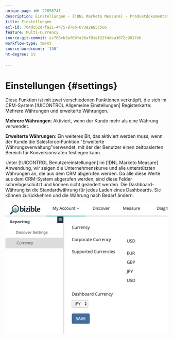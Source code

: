 ```yaml
---
unique-page-id: 27656741
description: Einstellungen - [!DNL Marketo Measure] - Produktdokumentation
title: Einstellungen
exl-id: 704dc52d-fa21-4475-878b-073e2e65c566
feature: Multi-Currency
source-git-commit: cc786cb3af08fa36af91ef22f4dba3072c9617eb
workflow-type: tm+mt
source-wordcount: '130'
ht-degree: 1%

---
```


# Einstellungen {#settings}

Diese Funktion ist mit zwei verschiedenen Funktionen verknüpft, die sich im CRM-System [!UICONTROL Allgemeine Einstellungen] Registerkarte: Mehrere Währungen und erweiterte Währungen.

**Mehrere Währungen**: Aktiviert, wenn der Kunde mehr als eine Währung verwendet.

**Erweiterte Währungen**: Ein weiteres Bit, das aktiviert werden muss, wenn der Kunde die Salesforce-Funktion &quot;Erweiterte Währungsverwaltung&quot;verwendet, mit der der Benutzer einen zeitbasierten Bereich für Konversionsraten festlegen kann.

Unter [!UICONTROL Benutzereinstellungen] im [!DNL Marketo Measure] Anwendung, wir zeigen die Unternehmenskurve und alle unterstützten Währungen an, die aus dem CRM abgerufen werden. Da alle diese Werte aus dem CRM-System abgerufen werden, sind diese Felder schreibgeschützt und können nicht geändert werden. Die Dashboard-Währung ist die Standardwährung für jedes Laden eines Dashboards. Sie können zurückkehren und die Währung nach Bedarf ändern.

![](assets/one-1.png)
